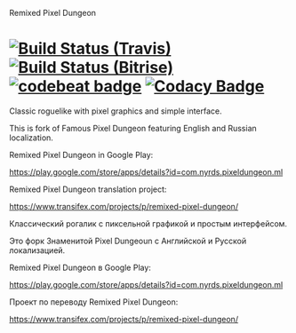 Remixed Pixel Dungeon 

[![Build Status (Travis)](https://travis-ci.org/NYRDS/pixel-dungeon-remix.svg?branch=master)](https://travis-ci.org/NYRDS/pixel-dungeon-remix) 
[![Build Status (Bitrise)](https://www.bitrise.io/app/e26fee6867be46dc/status.svg?token=6vQccAuFDO9IBcSGhQbwSg)](https://www.bitrise.io/app/e26fee6867be46dc)
[![codebeat badge](https://codebeat.co/badges/53dde841-192d-4c22-8025-b4036864919f)](https://codebeat.co/projects/github-com-nyrds-pixel-dungeon-remix-master) 
[![Codacy Badge](https://api.codacy.com/project/badge/Grade/2f7c71d126c649df96191e91bcb5d4c1)](https://www.codacy.com/app/NYRDS/pixel-dungeon-remix?utm_source=github.com&amp;utm_medium=referral&amp;utm_content=NYRDS/pixel-dungeon-remix&amp;utm_campaign=Badge_Grade)
=====================

Classic roguelike with pixel graphics and simple interface.

This is fork of Famous Pixel Dungeon featuring English and Russian localization.

Remixed Pixel Dungeon in Google Play: 

https://play.google.com/store/apps/details?id=com.nyrds.pixeldungeon.ml

Remixed Pixel Dungeon translation project:

https://www.transifex.com/projects/p/remixed-pixel-dungeon/

Классический рогалик с пиксельной графикой и простым интерфейсом.

Это форк Знаменитой Pixel Dungeoun с Английской и Русской локализацией.

Remixed Pixel Dungeon в Google Play: 

https://play.google.com/store/apps/details?id=com.nyrds.pixeldungeon.ml

Проект по переводу Remixed Pixel Dungeon:

https://www.transifex.com/projects/p/remixed-pixel-dungeon/

